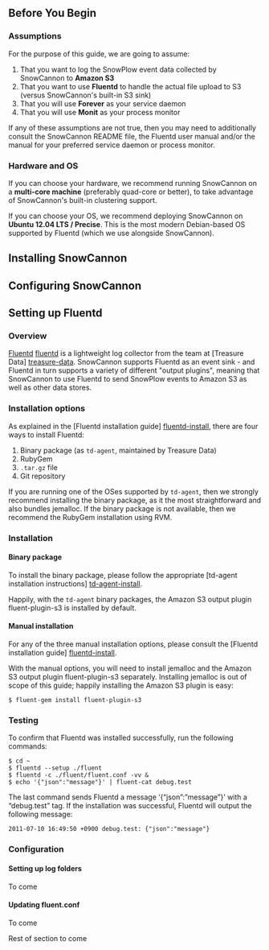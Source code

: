 ## Before You Begin

### Assumptions

For the purpose of this guide, we are going to assume:

1. That you want to log the SnowPlow event data collected by SnowCannon to **Amazon S3**
2. That you want to use **Fluentd** to handle the actual file upload to S3 (versus SnowCannon's built-in S3 sink)
3. That you will use **Forever** as your service daemon
4. That you will use **Monit** as your process monitor

If any of these assumptions are not true, then you may need to additionally consult the SnowCannon README file, the Fluentd user manual and/or the manual for your preferred service daemon or process monitor.

### Hardware and OS

If you can choose your hardware, we recommend running SnowCannon on a **multi-core machine** (preferably quad-core or better), to take advantage of SnowCannon's built-in clustering support.

If you can choose your OS, we recommend deploying SnowCannon on **Ubuntu 12.04 LTS / Precise**. This is the most modern Debian-based OS supported by Fluentd (which we use alongside SnowCannon).

## Installing SnowCannon

## Configuring SnowCannon

## Setting up Fluentd

### Overview

[Fluentd] [fluentd] is a lightweight log collector from the team at [Treasure Data] [treasure-data]. SnowCannon supports Fluentd as an event sink - and Fluentd in turn supports a variety of different "output plugins", meaning that SnowCannon to use Fluentd to send SnowPlow events to Amazon S3 as well as other data stores.

### Installation options

As explained in the [Fluentd installation guide] [fluentd-install], there are four ways to install Fluentd:

1. Binary package (as `td-agent`, maintained by Treasure Data)
2. RubyGem
3. `.tar.gz` file
4. Git repository

If you are running one of the OSes supported by `td-agent`, then we strongly recommend installing the binary package, as it the most straightforward and also bundles jemalloc. If the binary package is not available, then we recommend the RubyGem installation using RVM.

### Installation

#### Binary package

To install the binary package, please follow the appropriate [td-agent installation instructions] [td-agent-install].

Happily, with the `td-agent` binary packages, the Amazon S3 output plugin fluent-plugin-s3 is installed by default.

#### Manual installation

For any of the three manual installation options, please consult the [Fluentd installation guide] [fluentd-install].

With the manual options, you will need to install jemalloc and the Amazon S3 output plugin fluent-plugin-s3 separately. Installing jemalloc is out of scope of this guide; happily installing the Amazon S3 plugin is easy:

    $ fluent-gem install fluent-plugin-s3

### Testing

To confirm that Fluentd was installed successfully, run the following commands:

    $ cd ~
    $ fluentd --setup ./fluent
    $ fluentd -c ./fluent/fluent.conf -vv &
    $ echo '{"json":"message"}' | fluent-cat debug.test

The last command sends Fluentd a message ‘{“json”:”message”}’ with a “debug.test” tag. If the installation was successful, Fluentd will output the following message:

    2011-07-10 16:49:50 +0900 debug.test: {"json":"message"}

### Configuration

#### Setting up log folders

To come

#### Updating fluent.conf

To come

Rest of section to come

[fluentd]: http://fluentd.org
[treasure-data]: http://treasure-data.com
[fluentd-install]: http://fluentd.org/doc/install.html
[td-agent-install]: http://help.treasure-data.com/kb/installing-td-agent-daemon